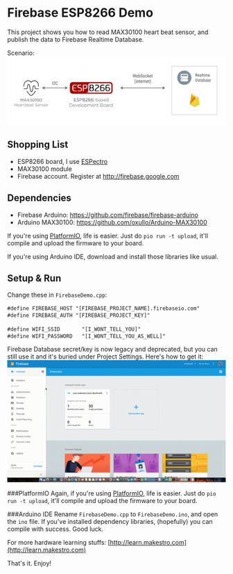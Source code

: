 # Firebase ESP8266 Demo
This project shows you how to read MAX30100 heart beat sensor, and publish the data to Firebase Realtime Database.

Scenario:
![Scenario](https://raw.githubusercontent.com/andriyadi/Firebase_ESP8266_Demo/master/DemoScenario.jpg)


## Shopping List

* ESP8266 board, I use [ESPectro](http://makestro.com/espectro)
* MAX30100 module
* Firebase account. Register at http://firebase.google.com

## Dependencies

* Firebase Arduino: https://github.com/firebase/firebase-arduino
* Arduino MAX30100: https://github.com/oxullo/Arduino-MAX30100

If you're using [PlatformIO](http://platformio.org), life is easier. Just do `pio run -t upload`, it'll compile and upload the firmware to your board. 

If you're using Arduino IDE, download and install those libraries like usual.

## Setup & Run
Change these in `FirebaseDemo.cpp`:
```
#define FIREBASE_HOST "[FIREBASE_PROJECT_NAME].firebaseio.com"
#define FIREBASE_AUTH "[FIREBASE_PROJECT_KEY]"

#define WIFI_SSID       "[I_WONT_TELL_YOU]"
#define WIFI_PASSWORD   "[I_WONT_TELL_YOU_AS_WELL]"
```

Firebase Database secret/key is now legacy and deprecated, but you can still use it and it's buried under Project Settings. Here's how to get it: 
![Get Firebase Key](https://raw.githubusercontent.com/andriyadi/Firebase_ESP8266_Demo/master/HowToGetTheKey.gif)

###PlatformIO
Again, if you're using [PlatformIO](http://platformio.org), life is easier. Just do `pio run -t upload`, it'll compile and upload the firmware to your board. 

###Arduino IDE
Rename `FirebaseDemo.cpp` to `FirebaseDemo.ino`, and open the `ino` file. If you've installed dependency libraries, (hopefully) you can compile with success. Good luck.

For more hardware learning stuffs: [http://learn.makestro.com](http://learn.makestro.com)

That's it. Enjoy!
